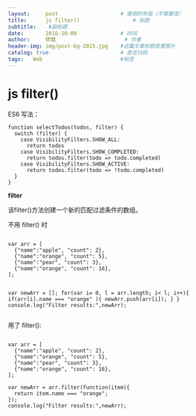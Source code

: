 ```yaml
---
layout:     post   				    # 使用的布局（不需要改）
title:      js filter() 				# 标题 
subtitle:    #副标题
date:       2016-10-09 				# 时间
author:     转载 						# 作者
header-img: img/post-bg-2015.jpg 	#这篇文章标题背景图片
catalog: true 						# 是否归档
tags:	Web							#标签
---
```

<h1><a id="js_filter_1"></a>js filter()</h1>
<p>ES6 写法：</p>
<pre><code class="language-js"><span class="hljs-function"><span class="hljs-keyword">function</span> <span class="hljs-title">selectTodos</span>(<span class="hljs-params">todos, filter</span>) </span>{
  <span class="hljs-keyword">switch</span> (filter) {
    <span class="hljs-keyword">case</span> VisibilityFilters.SHOW_ALL:
      <span class="hljs-keyword">return</span> todos
    <span class="hljs-keyword">case</span> VisibilityFilters.SHOW_COMPLETED:
      <span class="hljs-keyword">return</span> todos.filter(todo =&gt; todo.completed)
    <span class="hljs-keyword">case</span> VisibilityFilters.SHOW_ACTIVE:
      <span class="hljs-keyword">return</span> todos.filter(todo =&gt; !todo.completed)
  }
}
</code></pre>
<p><strong>filter</strong></p>
<p>该filter()方法创建一个新的匹配过滤条件的数组。</p>
<p>不用 filter() 时<br>
<pre><code class="language-js">
var arr = [
  {"name":"apple", "count": 2},
  {"name":"orange", "count": 5},
  {"name":"pear", "count": 3},
  {"name":"orange", "count": 16},
];
  
var newArr = [];
for(var i= 0, l = arr.length; i< l; i++){
  if(arr[i].name === "orange" ){
newArr.push(arr[i]);
}
}
console.log("Filter results:",newArr);
</code></pre>
<p>用了 filter():<br>


<pre><code class="language-js">
var arr = [
  {"name":"apple", "count": 2},
  {"name":"orange", "count": 5},
  {"name":"pear", "count": 3},
  {"name":"orange", "count": 16},
];
  
var newArr = arr.filter(function(item){
  return item.name === "orange";
});
console.log("Filter results:",newArr);
</code></pre>
